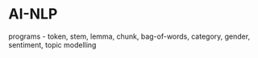 # AI-NLP
programs - token, stem, lemma, chunk, bag-of-words, category, gender, sentiment, topic modelling
